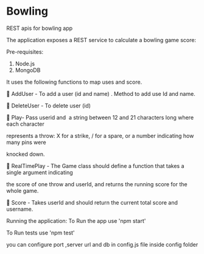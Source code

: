 # Bowling
REST apis for  bowling app

The application exposes a  REST service to calculate a bowling game score:


Pre-requisites:
   1. Node.js 
   2. MongoDB

It uses the following functions to map uses and score. 

 AddUser - To add a user (id and name) . Method to add use Id and name.

 DeleteUser - To delete user (id)

 Play- Pass userid and  a string between 12 and 21 characters long where each character 

represents a throw: X for a strike, / for a spare, or a number indicating how many pins were 

knocked down.

 RealTimePlay - The Game class should define a function that takes a single argument indicating 

the score of one throw and userId, and returns the running score for the whole game.

 Score - Takes userId and should return the current total score and username.




Running the application:
To Run the app use 'npm start'

To Run tests use 'npm test'

you can configure port ,server url and db in  config.js file inside config folder

